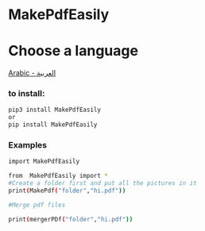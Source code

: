 # MakePdfEasily


# Choose a language
[Arabic - العربية](https://github.com/AliAdnanc7/MakePdfEasily/blob/main/languages/Arabic.md)


### to install:
```bash
pip3 install MakePdfEasily
or 
pip install MakePdfEasily
```
### Examples

```bash
import MakePdfEasily 

from  MakePdfEasily import *
#Create a folder first and put all the pictures in it
print(MakePdf("folder","hi.pdf"))

#Merge pdf files

print(mergerPDf("folder","hi.pdf"))
```
